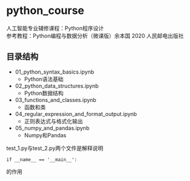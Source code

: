 # python_course
人工智能专业辅修课程：Python程序设计  
参考教程：Python编程与数据分析（微课版）余本国 2020 人民邮电出版社
## 目录结构
- 01_python_syntax_basics.ipynb
    - Python语法基础
- 02_python_data_structures.ipynb
    - Python数据结构
- 03_functions_and_classes.ipynb
    - 函数和类
- 04_regular_expression_and_format_output.ipynb
    - 正则表达式与格式化输出
- 05_numpy_and_pandas.ipynb
    - Numpy和Pandas



test_1.py与test_2.py两个文件是解释说明
```
if __name__ == '__main__':

```
的作用


